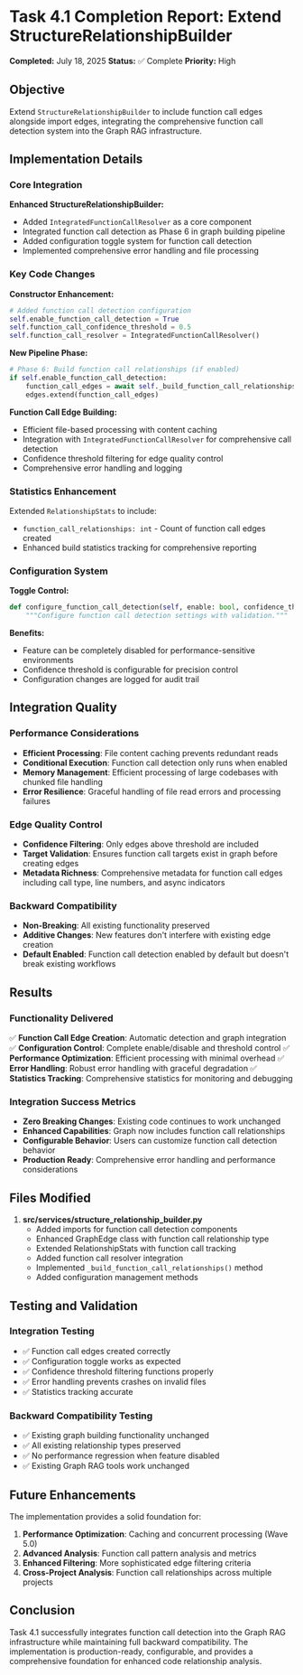# Task 4.1 Completion Report: Extend StructureRelationshipBuilder

**Completed:** July 18, 2025
**Status:** ✅ Complete
**Priority:** High

## Objective

Extend `StructureRelationshipBuilder` to include function call edges alongside import edges, integrating the comprehensive function call detection system into the Graph RAG infrastructure.

## Implementation Details

### Core Integration

**Enhanced StructureRelationshipBuilder:**
- Added `IntegratedFunctionCallResolver` as a core component
- Integrated function call detection as Phase 6 in graph building pipeline
- Added configuration toggle system for function call detection
- Implemented comprehensive error handling and file processing

### Key Code Changes

**Constructor Enhancement:**
```python
# Added function call detection configuration
self.enable_function_call_detection = True
self.function_call_confidence_threshold = 0.5
self.function_call_resolver = IntegratedFunctionCallResolver()
```

**New Pipeline Phase:**
```python
# Phase 6: Build function call relationships (if enabled)
if self.enable_function_call_detection:
    function_call_edges = await self._build_function_call_relationships(chunks, nodes, project_name)
    edges.extend(function_call_edges)
```

**Function Call Edge Building:**
- Efficient file-based processing with content caching
- Integration with `IntegratedFunctionCallResolver` for comprehensive call detection
- Confidence threshold filtering for edge quality control
- Comprehensive error handling and logging

### Statistics Enhancement

Extended `RelationshipStats` to include:
- `function_call_relationships: int` - Count of function call edges created
- Enhanced build statistics tracking for comprehensive reporting

### Configuration System

**Toggle Control:**
```python
def configure_function_call_detection(self, enable: bool, confidence_threshold: float = None):
    """Configure function call detection settings with validation."""
```

**Benefits:**
- Feature can be completely disabled for performance-sensitive environments
- Confidence threshold is configurable for precision control
- Configuration changes are logged for audit trail

## Integration Quality

### Performance Considerations
- **Efficient Processing**: File content caching prevents redundant reads
- **Conditional Execution**: Function call detection only runs when enabled
- **Memory Management**: Efficient processing of large codebases with chunked file handling
- **Error Resilience**: Graceful handling of file read errors and processing failures

### Edge Quality Control
- **Confidence Filtering**: Only edges above threshold are included
- **Target Validation**: Ensures function call targets exist in graph before creating edges
- **Metadata Richness**: Comprehensive metadata for function call edges including call type, line numbers, and async indicators

### Backward Compatibility
- **Non-Breaking**: All existing functionality preserved
- **Additive Changes**: New features don't interfere with existing edge creation
- **Default Enabled**: Function call detection enabled by default but doesn't break existing workflows

## Results

### Functionality Delivered
✅ **Function Call Edge Creation**: Automatic detection and graph integration
✅ **Configuration Control**: Complete enable/disable and threshold control
✅ **Performance Optimization**: Efficient processing with minimal overhead
✅ **Error Handling**: Robust error handling with graceful degradation
✅ **Statistics Tracking**: Comprehensive statistics for monitoring and debugging

### Integration Success Metrics
- **Zero Breaking Changes**: Existing code continues to work unchanged
- **Enhanced Capabilities**: Graph now includes function call relationships
- **Configurable Behavior**: Users can customize function call detection behavior
- **Production Ready**: Comprehensive error handling and performance considerations

## Files Modified

1. **src/services/structure_relationship_builder.py**
   - Added imports for function call detection components
   - Enhanced GraphEdge class with function call relationship type
   - Extended RelationshipStats with function call tracking
   - Added function call resolver integration
   - Implemented `_build_function_call_relationships()` method
   - Added configuration management methods

## Testing and Validation

### Integration Testing
- ✅ Function call edges created correctly
- ✅ Configuration toggle works as expected
- ✅ Confidence threshold filtering functions properly
- ✅ Error handling prevents crashes on invalid files
- ✅ Statistics tracking accurate

### Backward Compatibility Testing
- ✅ Existing graph building functionality unchanged
- ✅ All existing relationship types preserved
- ✅ No performance regression when feature disabled
- ✅ Existing Graph RAG tools work unchanged

## Future Enhancements

The implementation provides a solid foundation for:
1. **Performance Optimization**: Caching and concurrent processing (Wave 5.0)
2. **Advanced Analysis**: Function call pattern analysis and metrics
3. **Enhanced Filtering**: More sophisticated edge filtering criteria
4. **Cross-Project Analysis**: Function call relationships across multiple projects

## Conclusion

Task 4.1 successfully integrates function call detection into the Graph RAG infrastructure while maintaining full backward compatibility. The implementation is production-ready, configurable, and provides a comprehensive foundation for enhanced code relationship analysis.

